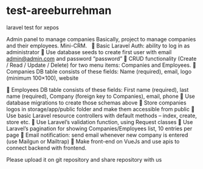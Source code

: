 # test-areeburrehman
laravel test for xepos

Admin panel to manage companies
Basically, project to manage companies and their employees. Mini-CRM.
 
 Basic Laravel Auth: ability to log in as administrator
 Use database seeds to create first user with email admin@admin.com and password “password”
 CRUD functionality (Create / Read / Update / Delete) for two menu items: Companies and Employees.
 Companies DB table consists of these fields: Name (required), email, logo (minimum 100×100), website

 Employees DB table consists of these fields: First name (required), last name (required), Company
  (foreign key to Companies), email, phone
 Use database migrations to create those schemas above
 Store companies logos in storage/app/public folder and make them accessible from public
 Use basic Laravel resource controllers with default methods – index, create, store etc.
 Use Laravel’s validation function, using Request classes
 Use Laravel’s pagination for showing Companies/Employees list, 10 entries per page
 Email notification: send email whenever new company is entered (use Mailgun or Mailtrap)
 Make front-end on VueJs and use apis to connect backend with frontend.

Please upload it on git repository and share repository with us
